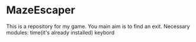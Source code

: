 # MazeEscaper
This is a repository for my game. You main aim is to find an exit.
Necessary modules:
  time(it's already installed)
  keybord
